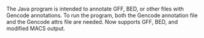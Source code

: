 The Java program is intended to annotate GFF, BED, or other files with
Gencode annotations.
To run the program, both the Gencode annotation file and the Gencode 
attrs file are needed.
Now supports GFF, BED, and modified MACS output.
